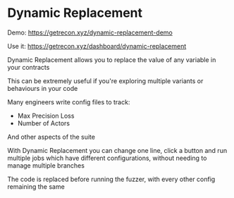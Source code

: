 # Dynamic Replacement

Demo:
https://getrecon.xyz/dynamic-replacement-demo

Use it:
https://getrecon.xyz/dashboard/dynamic-replacement


Dynamic Replacement allows you to replace the value of any variable in your contracts

This can be extremely useful if you're exploring multiple variants or behaviours in your code

Many engineers write config files to track:
- Max Precision Loss
- Number of Actors

And other aspects of the suite

With Dynamic Replacement you can change one line, click a button and run multiple jobs which have different configurations, without needing to manage multiple branches

The code is replaced before running the fuzzer, with every other config remaining the same